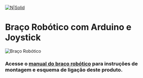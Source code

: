 [![N|Solid](https://www.makerhero.com/wp-content/uploads/2023/02/makerhero-logo.svg)](https://www.filipeflop.com)

# Braço Robótico com Arduino e Joystick

![Braço Robótico](https://www.makerhero.com/wp-content/uploads/2017/10/3-2.png)

### Acesse o <span style="color:blue"></span>[manual do braço robótico](https://www.makerhero.com/img/files/download/Manual-Montagem-Bra%C3%A7o-Robotico.pdf) para instruções de montagem e esquema de ligação deste produto.

